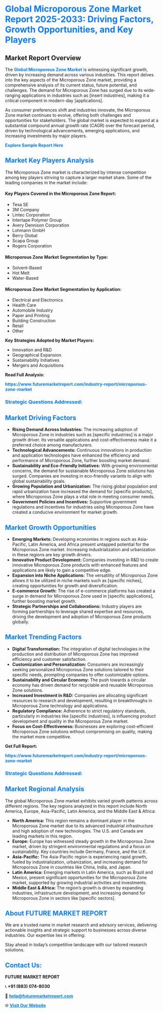 <h1 style="color: #007BFF;">Global Microporous Zone Market Report 2025-2033: Driving Factors, Growth Opportunities, and Key Players</h1>

<section id="overview">
<h2>Market Report Overview</h2>
<p>The <a href="https://www.futuremarketreport.com/industry-report/microporous-zone-market" style="color: #007BFF; text-decoration: none;"><strong>Global Microporous Zone Market</strong></a> is witnessing significant growth, driven by increasing demand across various industries. This report delves into the key aspects of the Microporous Zone market, providing a comprehensive analysis of its current status, future potential, and challenges. The demand for Microporous Zone has surged due to its wide-ranging applications in industries such as [insert industries], making it a critical component in modern-day [applications].</p>
<p>As consumer preferences shift and industries innovate, the Microporous Zone market continues to evolve, offering both challenges and opportunities for stakeholders. The global market is expected to expand at a substantial compound annual growth rate (CAGR) over the forecast period, driven by technological advancements, emerging applications, and increasing investments by major players.</p>
</section>

<section id="overview">
<p><a href="https://www.futuremarketreport.com/request-sample/reportId=26057" style="color: #007BFF; text-decoration: none;"><strong>Explore Sample Report Here</strong></a></p>
</section>

<section id="key-players">
<h2 style="color: #007BFF;">Market Key Players Analysis</h2>
<p>The Microporous Zone market is characterized by intense competition among key players striving to capture a larger market share. Some of the leading companies in the market include:</p>
<h4>Key Players Covered in the Microporous Zone Report:</h4>
<ul><li>Tesa SE</li><li>3M Company</li><li>Lintec Corporation</li><li>Intertape Polymer Group</li><li>Avery Dennison Corporation</li><li>Lohmann GmbH</li><li>Berry Global</li><li>Scapa Group</li><li>Rogers Corporation</li></ul>
<h4>Microporous Zone Market Segmentation by Type:</h4>
<ul><li>Solvent-Based</li><li>Hot Melt</li><li>Water-Based</li></ul>

<h4>Microporous Zone Market Segmentation by Application:</h4>
<ul><li>Electrical and Electronics</li><li>Health Care</li><li>Automobile Industry</li><li>Paper and Printing</li><li>Building Construction</li><li>Retail</li><li>Other</li></ul>
<p><strong>Key Strategies Adopted by Market Players:</strong></p>
<ul>
<li>Innovation and R&D</li>
<li>Geographical Expansion</li>
<li>Sustainability Initiatives</li>
<li>Mergers and Acquisitions</li>
</ul>
</section>

<section>
<p><strong>Read Full Analysis: </strong></p><a href="https://www.futuremarketreport.com/industry-report/microporous-zone-market" style="color: #007BFF; text-decoration: none;"><strong>https://www.futuremarketreport.com/industry-report/microporous-zone-market</strong></a>
<h3 style="color: #007BFF;">Strategic Questions Addressed:</h3>
</section>

<section id="driving-factors">
<h2 style="color: #007BFF;">Market Driving Factors</h2>
<ul>
<li><strong>Rising Demand Across Industries:</strong> The increasing adoption of Microporous Zone in industries such as [specific industries] is a major growth driver. Its versatile applications and cost-effectiveness make it a preferred choice among manufacturers.</li>
<li><strong>Technological Advancements:</strong> Continuous innovations in production and application technologies have enhanced the efficiency and performance of Microporous Zone, further boosting market demand.</li>
<li><strong>Sustainability and Eco-Friendly Initiatives:</strong> With growing environmental concerns, the demand for sustainable Microporous Zone solutions has surged. Companies are investing in eco-friendly variants to align with global sustainability goals.</li>
<li><strong>Growing Population and Urbanization:</strong> The rising global population and rapid urbanization have increased the demand for [specific products], where Microporous Zone plays a vital role in meeting consumer needs.</li>
<li><strong>Government Policies and Incentives:</strong> Supportive government regulations and incentives for industries using Microporous Zone have created a conducive environment for market growth.</li>
</ul>
</section>

<section id="growth-opportunities">
<h2 style="color: #007BFF;">Market Growth Opportunities</h2>
<ul>
<li><strong>Emerging Markets:</strong> Developing economies in regions such as Asia-Pacific, Latin America, and Africa present untapped potential for the Microporous Zone market. Increasing industrialization and urbanization in these regions are key growth drivers.</li>
<li><strong>Innovative Product Development:</strong> Companies investing in R&D to create innovative Microporous Zone products with enhanced features and applications are likely to gain a competitive edge.</li>
<li><strong>Expansion into Niche Applications:</strong> The versatility of Microporous Zone allows it to be utilized in niche markets such as [specific niches], creating opportunities for growth and diversification.</li>
<li><strong>E-commerce Growth:</strong> The rise of e-commerce platforms has created a surge in demand for Microporous Zone used in [specific applications], further boosting market growth.</li>
<li><strong>Strategic Partnerships and Collaborations:</strong> Industry players are forming partnerships to leverage shared expertise and resources, driving the development and adoption of Microporous Zone products globally.</li>
</ul>
</section>

<section id="trending-factors">
<h2 style="color: #007BFF;">Market Trending Factors</h2>
<ul>
<li><strong>Digital Transformation:</strong> The integration of digital technologies in the production and distribution of Microporous Zone has improved efficiency and customer satisfaction.</li>
<li><strong>Customization and Personalization:</strong> Consumers are increasingly seeking personalized Microporous Zone solutions tailored to their specific needs, prompting companies to offer customizable options.</li>
<li><strong>Sustainability and Circular Economy:</strong> The push towards a circular economy has driven demand for recyclable and reusable Microporous Zone solutions.</li>
<li><strong>Increased Investment in R&D:</strong> Companies are allocating significant resources to research and development, resulting in breakthroughs in Microporous Zone technology and applications.</li>
<li><strong>Regulatory Compliance:</strong> Adherence to strict regulatory standards, particularly in industries like [specific industries], is influencing product development and quality in the Microporous Zone market.</li>
<li><strong>Focus on Cost-Effectiveness:</strong> Businesses are exploring cost-efficient Microporous Zone solutions without compromising on quality, making the market more competitive.</li>
</ul>
</section>

<section>
<p><strong>Get Full Report: </strong></p><a href="https://www.futuremarketreport.com/industry-report/microporous-zone-market" style="color: #007BFF; text-decoration: none;"><strong>https://www.futuremarketreport.com/industry-report/microporous-zone-market</strong></a>
<h3 style="color: #007BFF;">Strategic Questions Addressed:</h3>
</section>


<section id="regional-analysis">
<h2 style="color: #007BFF;">Market Regional Analysis</h2>
<p>The global Microporous Zone market exhibits varied growth patterns across different regions. The key regions analyzed in this report include North America, Europe, Asia-Pacific, Latin America, and the Middle East & Africa:</p>
<ul>
<li><strong>North America:</strong> This region remains a dominant player in the Microporous Zone market due to its advanced industrial infrastructure and high adoption of new technologies. The U.S. and Canada are leading markets in this region.</li>
<li><strong>Europe:</strong> Europe has witnessed steady growth in the Microporous Zone market, driven by stringent environmental regulations and a focus on sustainability. Key countries include Germany, France, and the U.K.</li>
<li><strong>Asia-Pacific:</strong> The Asia-Pacific region is experiencing rapid growth, fueled by industrialization, urbanization, and increasing demand for Microporous Zone in countries like China, India, and Japan.</li>
<li><strong>Latin America:</strong> Emerging markets in Latin America, such as Brazil and Mexico, present significant opportunities for the Microporous Zone market, supported by growing industrial activities and investments.</li>
<li><strong>Middle East & Africa:</strong> The region’s growth is driven by expanding industries, infrastructure development, and increasing demand for Microporous Zone in sectors like [specific sectors].</li>
</ul>
</section>

<footer>
<h2 style="color: #007BFF;">About FUTURE MARKET REPORT</h2>
<p>We are a trusted name in market research and advisory services, delivering actionable insights and strategic support to businesses across diverse industries. Our expertise lies in offering:</p>

<p>Stay ahead in today’s competitive landscape with our tailored research solutions.</p>

<h2 style="color: #007BFF;">Contact Us:</h2>
<p><strong>FUTURE MARKET REPORT</strong></p>
<p>📞 <strong>+91 (883) 074-8030</strong></p>
<p>📧 <strong><a href="mailto:help@futuremarketreport.com" style="color: #007BFF;">help@futuremarketreport.com</a></strong></p>
<p>🌐 <strong><a href="https://www.futuremarketreport.com/" style="color: #007BFF;">Visit Our Website</a></strong></p>
</footer>